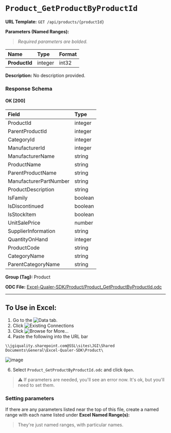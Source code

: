 # `Product_GetProductByProductId`
> 
    
**URL Template:**
`GET /api/products/{productId}`

**Parameters (Named Ranges):**

> *Required parameters are bolded.*

| Name          | Type    | Format   |
|:--------------|:--------|:---------|
| **ProductId** | integer | int32    |

**Description:**
No description provided.

### Response Schema

#### OK [200]

| Field                  | Type    |
|:-----------------------|:--------|
| ProductId              | integer |
| ParentProductId        | integer |
| CategoryId             | integer |
| ManufacturerId         | integer |
| ManufacturerName       | string  |
| ProductName            | string  |
| ParentProductName      | string  |
| ManufacturerPartNumber | string  |
| ProductDescription     | string  |
| IsFamily               | boolean |
| IsDiscontinued         | boolean |
| IsStockItem            | boolean |
| UnitSalePrice          | number  |
| SupplierInformation    | string  |
| QuantityOnHand         | integer |
| ProductCode            | string  |
| CategoryName           | string  |
| ParentCategoryName     | string  |

**Group (Tag):**
Product

**ODC File:**
[Excel-Qualer-SDK/Product/Product_GetProductByProductId.odc](https://github.com/Johnson-Gage-Inspection-Inc/qualer-sdk-odc/blob/main/Excel-Qualer-SDK/Product/Product_GetProductByProductId.odc)

---

To Use in Excel:
---

1. Go to the ![`Data`](https://github.com/user-attachments/assets/da437a70-57b3-4c5b-bb01-4910ece19ed1)
 tab.
3. Click ![Existing Connections](https://github.com/user-attachments/assets/a2f1ed67-b2e0-4c23-ac90-68c870e60289)
4. Click ![`Browse for More...`](https://github.com/user-attachments/assets/8e698494-6865-41e7-b6fa-043aea81809a)
5. Paste the following into the URL bar
```
\\jgiquality.sharepoint.com@SSL\sites\JGI\Shared Documents\General\Excel-Qualer-SDK\Product\
```

![image](https://github.com/user-attachments/assets/1e1a8d87-0377-446d-aaf5-d78562991db3)

6. Select `Product_GetProductByProductId.odc` and click `Open`.

> ⚠️ If parameters are needed, you'll see an error now. It's ok, but you'll need to set them.

### Setting parameters
If there are any parameters listed near the top of this file, create a named range with each name listed under **Excel Named Range(s):**
> They're just named ranges, with particular names.
